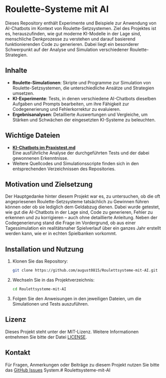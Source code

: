 # Roulette-Systeme mit AI

Dieses Repository enthält Experimente und Beispiele zur Anwendung von AI-Chatbots im Kontext von Roulette-Setzsystemen. Ziel des Projektes ist es, herauszufinden, wie gut moderne KI-Modelle in der Lage sind, menschliche Denkprozesse zu verstehen und darauf basierend funktionierenden Code zu generieren. Dabei liegt ein besonderer Schwerpunkt auf der Analyse und Simulation verschiedener Roulette-Strategien.

## Inhalte

- **Roulette-Simulationen**: Skripte und Programme zur Simulation von Roulette-Setzsystemen, die unterschiedliche Ansätze und Strategien umsetzen.
- **KI-Experimente**: Tests, in denen verschiedene AI-Chatbots dieselben Aufgaben und Prompts bearbeiten, um ihre Fähigkeit zur Codegenerierung und Fehlerkorrektur zu evaluieren.
- **Ergebnisanalysen**: Detaillierte Auswertungen und Vergleiche, um Stärken und Schwächen der eingesetzten KI-Systeme zu beleuchten.

## Wichtige Dateien

- **[KI-Chatbots im Praxistest.md](./KI-Chatbots%20im%20Praxistest.md)**  
  Eine ausführliche Analyse der durchgeführten Tests und der dabei gewonnenen Erkenntnisse.
- Weitere Quellcodes und Simulationsscripte finden sich in den entsprechenden Verzeichnissen des Repositories.

## Motivation und Zielsetzung

Der Hauptgedanke hinter diesem Projekt war es, zu untersuchen, ob die oft angepriesenen Roulette-Setzsysteme tatsächlich zu Gewinnen führen können oder ob sie lediglich dem Geldabzug dienen. Dabei wurde getestet, wie gut die AI-Chatbots in der Lage sind, Code zu generieren, Fehler zu erkennen und zu korrigieren – auch ohne detaillierte Anleitung. Neben der Codegenerierung stand die Frage im Vordergrund, ob aus einer Tagessimulation ein realitätsnaher Spielverlauf über ein ganzes Jahr erstellt werden kann, wie er in echten Spielbanken vorkommt.

## Installation und Nutzung

1. Klonen Sie das Repository:
   ```bash
   git clone https://github.com/august0815/Roulettsysteme-mit-AI.git
   ```
2. Wechseln Sie in das Projektverzeichnis:
   ```bash
   cd Roulettsysteme-mit-AI
   ```
3. Folgen Sie den Anweisungen in den jeweiligen Dateien, um die Simulationen und Tests auszuführen.

## Lizenz

Dieses Projekt steht unter der MIT-Lizenz. Weitere Informationen entnehmen Sie bitte der Datei [LICENSE](./LICENSE).

## Kontakt

Für Fragen, Anmerkungen oder Beiträge zu diesem Projekt nutzen Sie bitte das [GitHub Issues](https://github.com/august0815/Roulettsysteme-mit-AI/issues) System.# Roulettsysteme-mit-AI
